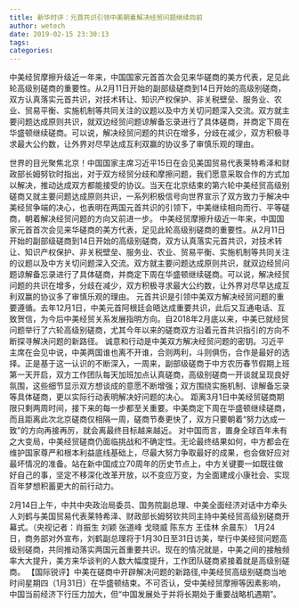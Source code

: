 ```yaml
---
title: 新华时评：元首共识引领中美朝着解决经贸问题继续向前
author: wetech
date: 2019-02-15 23:30:13
tags: 
categories: 
---
```

中美经贸摩擦升级近一年来，中国国家元首首次会见来华磋商的美方代表，足见此轮高级别磋商的重要性。从2月11日开始的副部级磋商到14日开始的高级别磋商，双方认真落实元首共识，对技术转让、知识产权保护、非关税壁垒、服务业、农业、贸易平衡、实施机制等共同关注的议题以及中方关切问题深入交流。双方就主要问题达成原则共识，就双边经贸问题谅解备忘录进行了具体磋商，并商定下周在华盛顿继续磋商。可以说，解决经贸问题的共识在增多，分歧在减少，双方积极寻求最大公约数，让外界对尽早达成互利双赢的协议多了审慎乐观的理由。
<!-- more -->
世界的目光聚焦北京！中国国家主席习近平15日在会见美国贸易代表莱特希泽和财政部长姆努钦时指出，对于双方经贸分歧和摩擦问题，我们愿意采取合作的方式加以解决，推动达成双方都能接受的协议。当天在北京结束的第六轮中美经贸高级别磋商又就主要问题达成原则共识，一系列积极信号向世界宣示了双方致力于解决中美经贸争端的决心，也表明在两国元首共识的引领下，中美继续相向而行、平等磋商，朝着解决经贸问题的方向又前进一步。
中美经贸摩擦升级近一年来，中国国家元首首次会见来华磋商的美方代表，足见此轮高级别磋商的重要性。从2月11日开始的副部级磋商到14日开始的高级别磋商，双方认真落实元首共识，对技术转让、知识产权保护、非关税壁垒、服务业、农业、贸易平衡、实施机制等共同关注的议题以及中方关切问题深入交流。双方就主要问题达成原则共识，就双边经贸问题谅解备忘录进行了具体磋商，并商定下周在华盛顿继续磋商。可以说，解决经贸问题的共识在增多，分歧在减少，双方积极寻求最大公约数，让外界对尽早达成互利双赢的协议多了审慎乐观的理由。
元首共识是引领中美双方解决经贸问题的重要遵循。去年12月1日，中美元首阿根廷会晤达成重要共识，此后又互通电话、互致贺信，为今后中美经贸关系发展指明方向。自2018年2月底以来，中美已就经贸问题举行了六轮高级别磋商，尤其今年以来的磋商双方沿着元首共识指引的方向不断探寻解决问题的新路径。
诚意和行动是中美双方解决经贸问题的密钥。习近平主席在会见中说，中美两国谁也离不开谁，合则两利，斗则俱伤，合作是最好的选择。正是基于这一认识的不断深入，一周来，副部级磋商于中方农历春节假期上班第一天开启，双方工作团队每天加班加点认真磋商，高级别磋商一开谈就呈现良好氛围，这些细节显示双方想谈成的意愿不断增强；双方围绕实施机制、谅解备忘录等具体磋商，更以实际行动表明解决好问题的决心。
距离3月1日中美经贸磋商期限只剩两周时间，接下来的每一步都至关重要。中美商定下周在华盛顿继续磋商，而且距离此次北京磋商仅相隔一周，磋商节奏更快了，双方只要朝着“努力达成一致”的方向再接再厉，就会离最终目标越来越近。
对中国而言，置身全球百年未有之大变局，中美经贸磋商仍面临挑战和不确定性。无论最终结果如何，中方都会在维护国家尊严和根本利益底线基础上，尽最大努力争取最好的成果，也会做好应对最坏情况的准备。站在新中国成立70周年的历史节点上，中方关键要一如既往做好自己的事，坚定不移深化改革开放，以不变应万变，为全面建成小康社会、实现百年梦想积蓄更大的前行动力。
 
 
2月14日上午，中共中央政治局委员、国务院副总理、中美全面经济对话中方牵头人刘鹤与美国贸易代表莱特希泽、财政部长姆努钦共同主持中美经贸高级别磋商开幕式。（央视记者：肖振生 刘颖 张道峰 戈晓威 陈东方 王佳林 余晨东）
1月24日，商务部对外宣布，刘鹤副总理将于1月30日至31日访美，举行中美经贸问题高级别磋商，共同推动落实两国元首重要共识。现在的情况就是，中美之间的接触频率大大提升，美方来华谈判的人数大幅度提升，工作团队磋商紧接着就是高级别磋商。
【国际锐评】中美在磋商中开辟解决问题的新路径,中美经贸高级别磋商当地时间星期四（1月31日）在华盛顿结束。不可否认，受中美经贸摩擦等因素影响，中国当前经济下行压力加大，但“中国发展处于并将长期处于重要战略机遇期”。
